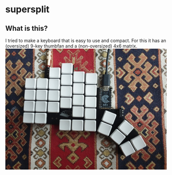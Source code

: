 # supersplit
## What is this?
I tried to make a keyboard that is easy to use and compact. For this it has an (oversized) 9-key thumbfan and a (non-oversized) 4x6 matrix.
![picture](photo.jpg)
